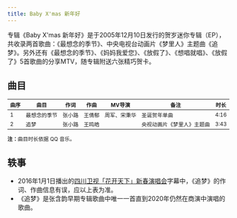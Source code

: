 ```yaml
---
title: Baby X'mas 新年好
---
```


专辑《Baby X'mas 新年好》是于2005年12月10日发行的贺岁迷你专辑（EP），共收录两首歌曲：《最想念的季节》、中央电视台动画片《梦里人》主题曲《追梦》。另外还有《最想念的季节》、《妈妈我爱您》、《放假了》、《想唱就唱》、《放假了》5首歌曲的分享MTV，随专辑附送六张精巧贺卡。

## 曲目

<table style="font-size:85%;">
<thead>
<tr>
    <th>曲序</th>
    <th>曲目</th>
    <th>作词</th>
    <th>作曲</th>
    <th>MV导演</th>
    <th>备注</th>
    <th>时长</th>
</tr>
</thead>
<tbody>
<tr>
    <td>1</td>
    <td>最想念的季节</td>
    <td>张小路</td>
    <td>王倩郁</td>
    <td>周军、宋秉华</td>
    <td>圣诞贺年单曲</td>
    <td>4:16</td>
</tr>
<tr>
    <td>2</td>
    <td>追梦</td>
    <td>张小路</td>
    <td>王鸣皓</td>
    <td></td>
    <td>央视动画片《梦里人》主题曲</td>
    <td>3:43</td>
</tr>
</tbody>
</table>

<small>
<b>注：</b>曲目时长依据 QQ 音乐。
</small>

## 轶事

- 2016年1月1日播出的[四川卫视「花开天下」新春演唱会](https://www.bilibili.com/video/BV1gp4y1q7F4)字幕中，《追梦》的作词、作曲信息有误，应以上表为准。
- 《追梦》是张含韵早期专辑歌曲中唯一一首直到2020年仍然在商演中演唱的歌曲。
